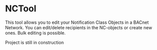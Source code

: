 # NCTool
This tool allows you to edit your Notification Class Objects in a BACnet Network. You can edit/delete recipients in the NC-objects
or create new ones. Bulk editing is possible.

Project is still in construction

